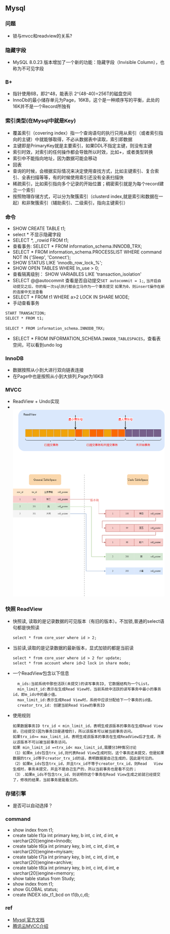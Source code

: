 ## Mysql

### 问题
* 锁与mvcc和readview的关系?


### 隐藏字段
* MySQL 8.0.23 版本增加了一个新的功能：隐藏字段（Invisible Column），也称为不可见字段
### B+
* 指针使用6B，即2^48，能表示 2^(48-40)=256T的磁盘空间
* InnoDb的最小储存单元为Page，16KB，这个是一种顺序写的平衡，此处的16K并不是一个Record所独有


### 索引类型(在Mysql中就是Key)
* 覆盖索引（covering index）指一个查询语句的执行只用从索引（或者索引指向的主键）中就能够取得，不必从数据表中读取，索引即数据
* 主键即是PrimaryKey就是主要索引，如果DDL不指定主键，则没有主键
* 索引时效，对索引的任何操作都会导致所以时效，比如+，或者类型转换
* 索引中不能指向地址，因为数据可能会移动
* 回表
* 查询的时候，会根据实际情况来决定使用查找方式，比如主键索引、复合索引、全表扫描等等，有的时候使用索引还没有全表扫描快
* 稀疏索引，比如索引指向多个记录的开始位置；稠密索引就是为每个record建立一个索引
* 按照物理存储方式，可以分为聚簇索引（clusterd index,就是索引和数据在一起）和非聚簇索引（辅助索引、二级索引，指向主键索引）

### 命令
* SHOW CREATE TABLE t1;
* select * 不显示隐藏字段
* SELECT *, _rowid FROM t1;
* 查看事务: SELECT * FROM information_schema.INNODB_TRX;
* SELECT * FROM information_schema.PROCESSLIST WHERE command NOT IN ('Sleep', 'Connect');
* SHOW STATUS LIKE 'innodb_row_lock_%';
* SHOW OPEN TABLES WHERE In_use > 0;
* 查看隔离级别： SHOW VARIABLES LIKE 'transaction_isolation'
* SELECT @@autocommit 查看是否自动提交`SET autocommit = 1;`, `当开启自动提交之后，你的每一次sql执行都会立马作为一个事务提交` `如果为0，则insert操作在新的连接中无法查看`
*  SELECT * FROM t1 WHERE a>2 LOCK IN SHARE MODE;
* 手动查看事务
```
START TRANSACTION;
SELECT * FROM t1;
 
SELECT * FROM information_schema.INNODB_TRX;
```
* SELECT * FROM INFORMATION_SCHEMA.`INNODB_TABLESPACES`，查看表空间，可以看到undo log

### InnoDB
* 数据按照从小到大进行双向链表连接
* 在Page中也是按照从小到大排列,Page为16KB
### MVCC
* ReadView + Undo实现
* <br> ![mysql-mvcc](./assets/mysql/mysql-mvcc.drawio.png)

### 快照 ReadView
* 快照读, 读取的是记录数据的可见版本（有旧的版本）。不加锁,普通的select语句都是快照读
  ```
  select * from core_user where id > 2;
  ```
* 当前读,读取的是记录数据的最新版本，显式加锁的都是当前读
  ```
  select * from core_user where id > 2 for update;
  select * from account where id>2 lock in share mode;
  ```
* 一个ReadView包含以下信息
  ```
    m_ids:当前系统中那些活跃(未提交)的读写事务ID, 它数据结构为一个List。
    min_limit_id:表示在生成Read View时，当前系统中活跃的读写事务中最小的事务id，即m_ids中的最小值。
    max_limit_id:表示生成Read View时，系统中应该分配给下一个事务的id值。
    creator_trx_id: 创建当前Read View的事务ID
  ```
* 使用规则
  ```
  如果数据事务ID trx_id < min_limit_id，表明生成该版本的事务在生成Read View前，已经提交(因为事务ID是递增的)，所以该版本可以被当前事务访问。
  如果trx_id>= max_limit_id，表明生成该版本的事务在生成ReadView后才生成，所以该版本不可以被当前事务访问。
  如果 min_limit_id =<trx_id< max_limit_id,需腰分3种情况讨论
  （1）如果m_ids包含trx_id,则代表Read View生成时刻，这个事务还未提交，但是如果数据的trx_id等于creator_trx_id的话，表明数据是自己生成的，因此是可见的。
  （2）如果m_ids包含trx_id，并且trx_id不等于creator_trx_id，则Read   View生成时，事务未提交，并且不是自己生产的，所以当前事务也是看不见的；
  （3）.如果m_ids不包含trx_id，则说明你这个事务在Read View生成之前就已经提交了，修改的结果，当前事务是能看见的。
  ```
### 存储引擎
* 是否可以自动选择？

### command
* show index from t1;
* create table t1(a int primary key, b int, c int, d int, e varchar(20))engine=Innodb;
* create table t6(a int primary key, b int, c int, d int, e varchar(20))engine=myisam;
* create table t7(a int primary key, b int, c int, d int, e varchar(20))engine=archive;
* create table t8(a int primary key, b int, c int, d int, e varchar(20))engine=memory;
* show table status from Study;
* show index from t1;
* show GLOBAL status;
* create INDEX idx_t1_bcd on t1(b,c,d);


### ref
* [Mysql 官方文档](https://dev.mysql.com/doc/refman/5.7/en/innodb-introduction.html)
* [腾讯云MVCC介绍](https://cloud.tencent.com/developer/article/1890727)

